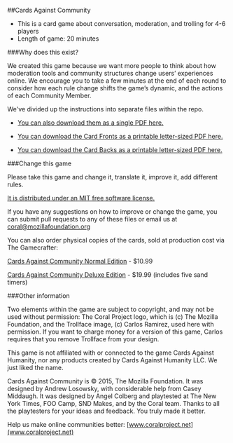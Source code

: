 ##Cards Against Community

* This is a card game about conversation, moderation, and trolling for 4-6 players
* Length of game: 20 minutes

###Why does this exist?

We created this game because we want more people to think about how moderation tools and community structures change users’ experiences online. We encourage you to take a few minutes at the end of each round to consider how each rule change shifts the game’s  dynamic, and the actions of each Community Member.

We've divided up the instructions into separate files within the repo. 

* [You can also download them as a single PDF here.](https://coralproject.net/wp-content/uploads/2015/12/cards-against-community-instructions.pdf)

* [You can download the Card Fronts as a printable letter-sized PDF here.](https://coralproject.net/wp-content/uploads/2015/12/cards_front.pdf)
* [You can download the Card Backs as a printable letter-sized PDF here.](https://coralproject.net/wp-content/uploads/2015/12/cards_back.pdf)

###Change this game

Please take this game and change it, translate it, improve it, add different rules. 

[It is distributed under an MIT free software license.](www.opensource.org/licenses/MIT )

If you have any suggestions on how to improve or change the game, you can submit pull requests to any of these files or email us at
coral@mozillafoundation.org

You can also order physical copies of the cards, sold at production cost via The Gamecrafter:

[Cards Against Community Normal Edition](https://www.thegamecrafter.com/games/cards-against-community-standard-edition) - $10.99 

[Cards Against Community Deluxe Edition](https://www.thegamecrafter.com/games/cards-against-community-deluxe) - $19.99
(includes five sand timers)

###Other information

Two elements within the game are subject to copyright, and may not be used without permission: The Coral Project logo, which is (c) The Mozilla Foundation, and the Trollface image, (c) Carlos Ramirez, used here with permission. If you want to charge money for a version of this game, Carlos requires that you remove Trollface from your design.

This game is not affiliated with or connected to the game Cards Against Humanity, nor any products created by Cards Against Humanity LLC. We just liked the name. 

Cards Against Community is © 2015, The Mozilla Foundation. It was designed by Andrew Losowsky, with considerable help from Casey Middaugh. It was designed by Angel Colberg and playtested at The New York Times, FOO Camp, SND Makes, and by the Coral team. Thanks to all the playtesters for your ideas and feedback. You truly made it better.

Help us make online communities better: [www.coralproject.net](www.coralproject.net)
